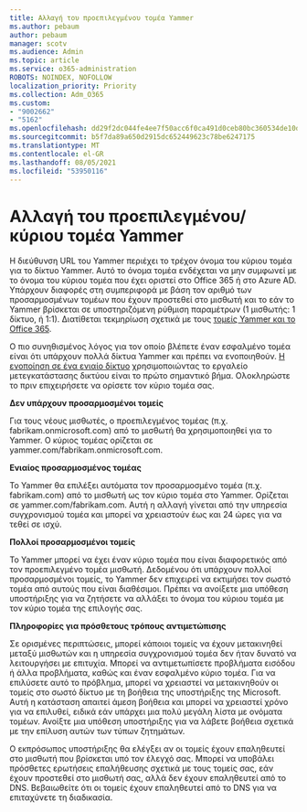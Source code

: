 ```yaml
---
title: Αλλαγή του προεπιλεγμένου τομέα Yammer
ms.author: pebaum
author: pebaum
manager: scotv
ms.audience: Admin
ms.topic: article
ms.service: o365-administration
ROBOTS: NOINDEX, NOFOLLOW
localization_priority: Priority
ms.collection: Adm_O365
ms.custom:
- "9002662"
- "5162"
ms.openlocfilehash: dd29f2dc044fe4ee7f50acc6f0ca491d0ceb80bc360534de10d4010230614f80
ms.sourcegitcommit: b5f7da89a650d2915dc652449623c78be6247175
ms.translationtype: MT
ms.contentlocale: el-GR
ms.lasthandoff: 08/05/2021
ms.locfileid: "53950116"
---
```

# <a name="changing-the-defaultprimary-yammer-domain"></a>Αλλαγή του προεπιλεγμένου/κύριου τομέα Yammer

Η διεύθυνση URL του Yammer περιέχει το τρέχον όνομα του κύριου τομέα για το δίκτυο Yammer. Αυτό το όνομα τομέα ενδέχεται να μην συμφωνεί με το όνομα του κύριου τομέα που έχει οριστεί στο Office 365 ή στο Azure AD. Υπάρχουν διαφορές στη συμπεριφορά με βάση τον αριθμό των προσαρμοσμένων τομέων που έχουν προστεθεί στο μισθωτή και το εάν το Yammer βρίσκεται σε υποστηριζόμενη ρύθμιση παραμέτρων (1 μισθωτής: 1 δίκτυο, ή 1:1). Διατίθεται τεκμηρίωση σχετικά με τους [τομείς Yammer και το Office 365](https://docs.microsoft.com/yammer/configure-your-yammer-network/manage-yammer-domains).

Ο πιο συνηθισμένος λόγος για τον οποίο βλέπετε έναν εσφαλμένο τομέα είναι ότι υπάρχουν πολλά δίκτυα Yammer και πρέπει να ενοποιηθούν. [Η ενοποίηση σε ένα ενιαίο δίκτυο](https://docs.microsoft.com/yammer/configure-your-yammer-network/consolidate-multiple-yammer-networks) χρησιμοποιώντας το εργαλείο μετεγκατάστασης δικτύου είναι το πρώτο σημαντικό βήμα. Ολοκληρώστε το πριν επιχειρήσετε να ορίσετε τον κύριο τομέα σας.

**Δεν υπάρχουν προσαρμοσμένοι τομείς**

Για τους νέους μισθωτές, ο προεπιλεγμένος τομέας (π.χ. fabrikam.onmicrosoft.com) από το μισθωτή θα χρησιμοποιηθεί για το Yammer. Ο κύριος τομέας ορίζεται σε yammer.com/fabrikam.onmicrosoft.com.

**Ενιαίος προσαρμοσμένος τομέας**

Το Yammer θα επιλέξει αυτόματα τον προσαρμοσμένο τομέα (π.χ. fabrikam.com) από το μισθωτή ως τον κύριο τομέα στο Yammer. Ορίζεται σε yammer.com/fabrikam.com. Αυτή η αλλαγή γίνεται από την υπηρεσία συγχρονισμού τομέα και μπορεί να χρειαστούν έως και 24 ώρες για να τεθεί σε ισχύ.

**Πολλοί προσαρμοσμένοι τομείς**

Το Yammer μπορεί να έχει έναν κύριο τομέα που είναι διαφορετικός από τον προεπιλεγμένο τομέα μισθωτή. Δεδομένου ότι υπάρχουν πολλοί προσαρμοσμένοι τομείς, το Yammer δεν επιχειρεί να εκτιμήσει τον σωστό τομέα από αυτούς που είναι διαθέσιμοι. Πρέπει να ανοίξετε μια υπόθεση υποστήριξης για να ζητήσετε να αλλάξει το όνομα του κύριου τομέα με τον κύριο τομέα της επιλογής σας.

**Πληροφορίες για πρόσθετους τρόπους αντιμετώπισης**

Σε ορισμένες περιπτώσεις, μπορεί κάποιοι τομείς να έχουν μετακινηθεί μεταξύ μισθωτών και η υπηρεσία συγχρονισμού τομέα δεν ήταν δυνατό να λειτουργήσει με επιτυχία. Μπορεί να αντιμετωπίσετε προβλήματα εισόδου ή άλλα προβλήματα, καθώς και έναν εσφαλμένο κύριο τομέα. Για να επιλύσετε αυτό το πρόβλημα, μπορεί να χρειαστεί να μετακινηθούν οι τομείς στο σωστό δίκτυο με τη βοήθεια της υποστήριξης της Microsoft. Αυτή η κατάσταση απαιτεί άμεση βοήθεια και μπορεί να χρειαστεί χρόνο για να επιλυθεί, ειδικά εάν υπάρχει μια πολύ μεγάλη λίστα με ονόματα τομέων. Ανοίξτε μια υπόθεση υποστήριξης για να λάβετε βοήθεια σχετικά με την επίλυση αυτών των τύπων ζητημάτων.

Ο εκπρόσωπος υποστήριξης θα ελέγξει αν οι τομείς έχουν επαληθευτεί στο μισθωτή που βρίσκεται υπό τον έλεγχό σας. Μπορεί να υποβάλει πρόσθετες ερωτήσεις επαλήθευσης σχετικά με τους τομείς σας, εάν έχουν προστεθεί στο μισθωτή σας, αλλά δεν έχουν επαληθευτεί από το DNS. Βεβαιωθείτε ότι οι τομείς έχουν επαληθευτεί από το DNS για να επιταχύνετε τη διαδικασία.
